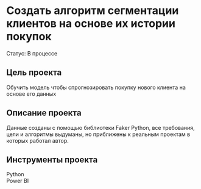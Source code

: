 # Создать алгоритм сегментации клиентов на основе их истории покупок
Статус: В процессе
## Цель проекта
Обучить модель чтобы спрогнозировать покупку нового клиента на основе его данных
## Описание проекта
Данные созданы с помощью библиотеки Faker Python, все требования, цели и алгоритмы выдуманы, но приближены к реальным проектам в которых работал автор.
## Инструменты проекта
Python  
Power BI


